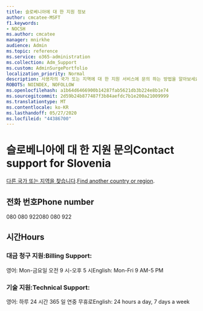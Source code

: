 ```yaml
---
title: 슬로베니아에 대 한 지원 정보
author: cmcatee-MSFT
f1.keywords:
- NOCSH
ms.author: cmcatee
manager: mnirkhe
audience: Admin
ms.topic: reference
ms.service: o365-administration
ms.collection: Adm_Support
ms.custom: AdminSurgePortfolio
localization_priority: Normal
description: 사용자의 국가 또는 지역에 대 한 지원 서비스에 문의 하는 방법을 알아보세요.
ROBOTS: NOINDEX, NOFOLLOW
ms.openlocfilehash: a1b64d6466900b14287fab5621db3b224e8b1e74
ms.sourcegitcommit: 2d59b24b877487f3b84aefdc7b1e200a21009999
ms.translationtype: MT
ms.contentlocale: ko-KR
ms.lasthandoff: 05/27/2020
ms.locfileid: "44386700"
---
```

# <a name="contact-support-for-slovenia"></a><span data-ttu-id="27a55-103">슬로베니아에 대 한 지원 문의</span><span class="sxs-lookup"><span data-stu-id="27a55-103">Contact support for Slovenia</span></span>

<span data-ttu-id="27a55-104">[다른 국가 또는 지역을 찾습니다](../contact-support-for-business-products.md).</span><span class="sxs-lookup"><span data-stu-id="27a55-104">[Find another country or region](../contact-support-for-business-products.md).</span></span>

## <a name="phone-number"></a><span data-ttu-id="27a55-105">전화 번호</span><span class="sxs-lookup"><span data-stu-id="27a55-105">Phone number</span></span>
<span data-ttu-id="27a55-106">080 080 922</span><span class="sxs-lookup"><span data-stu-id="27a55-106">080 080 922</span></span>

## <a name="hours"></a><span data-ttu-id="27a55-107">시간</span><span class="sxs-lookup"><span data-stu-id="27a55-107">Hours</span></span>
### <a name="billing-support"></a><span data-ttu-id="27a55-108">대금 청구 지원:</span><span class="sxs-lookup"><span data-stu-id="27a55-108">Billing Support:</span></span>

<span data-ttu-id="27a55-109">영어: Mon-금요일 오전 9 시-오후 5 시</span><span class="sxs-lookup"><span data-stu-id="27a55-109">English: Mon-Fri 9 AM-5 PM</span></span>

### <a name="technical-support"></a><span data-ttu-id="27a55-110">기술 지원:</span><span class="sxs-lookup"><span data-stu-id="27a55-110">Technical Support:</span></span>

<span data-ttu-id="27a55-111">영어: 하루 24 시간 365 일 연중 무휴로</span><span class="sxs-lookup"><span data-stu-id="27a55-111">English: 24 hours a day, 7 days a week</span></span>
